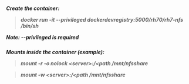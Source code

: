 <h5> Create the container:

>docker run -it --privileged dockerdevregistry:5000/rh70/rh7-nfs /bin/sh


Note: **--privileged** is required

<h5> Mounts inside the container (example):

>mount -r -o nolock \<server>:/\<path  /mnt/nfsshare

>mount -w \<server>:/\<path  /mnt/nfsshare

